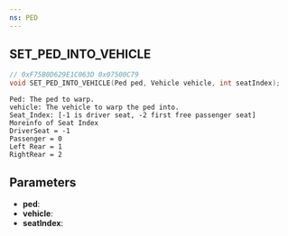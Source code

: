 ```yaml
---
ns: PED
---
```

## SET_PED_INTO_VEHICLE

```c
// 0xF75B0D629E1C063D 0x07500C79
void SET_PED_INTO_VEHICLE(Ped ped, Vehicle vehicle, int seatIndex);
```

```
Ped: The ped to warp.  
vehicle: The vehicle to warp the ped into.  
Seat_Index: [-1 is driver seat, -2 first free passenger seat]  
Moreinfo of Seat Index  
DriverSeat = -1  
Passenger = 0  
Left Rear = 1  
RightRear = 2  
```

## Parameters
* **ped**: 
* **vehicle**: 
* **seatIndex**: 

